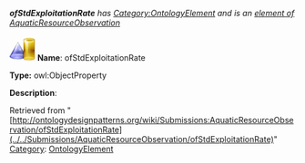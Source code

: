 ___ofStdExploitationRate__ has [Category:OntologyElement](../../Category/OntologyElement "Category:OntologyElement") and is an [element of](../../Property/ElementOf "Property:ElementOf") [AquaticResourceObservation](../../Submissions/AquaticResourceObservation "Submissions:AquaticResourceObservation")_


  




[![ObjectProperty](../../images/thumb/c/c3/ObjectProperty.gif/45px-ObjectProperty.gif)](../../Image/ObjectProperty.gif "ObjectProperty")
__Name__: ofStdExploitationRate 


__Type:__ owl:ObjectProperty 


__Description__: 





Retrieved from "[http://ontologydesignpatterns.org/wiki/Submissions:AquaticResourceObservation/ofStdExploitationRate](../../Submissions/AquaticResourceObservation/ofStdExploitationRate)"
 [Category](http://ontologydesignpatterns.org/wiki/Special:Categories "Special:Categories"): [OntologyElement](../../Category/OntologyElement "Category:OntologyElement")